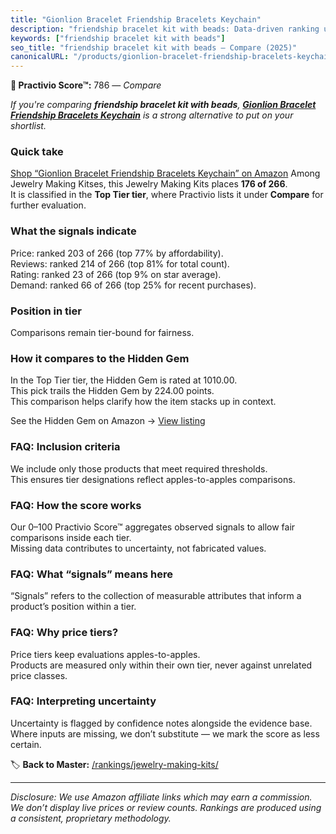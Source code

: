 ```yaml
---
title: "Gionlion Bracelet Friendship Bracelets Keychain"
description: "friendship bracelet kit with beads: Data-driven ranking using the Practivio Score™. Positioned by quality, value, demand, findability, momentum."
keywords: ["friendship bracelet kit with beads"]
seo_title: "friendship bracelet kit with beads — Compare (2025)"
canonicalURL: "/products/gionlion-bracelet-friendship-bracelets-keychain-B0F1MFLBB7/"
---
```


**🛒 Practivio Score™:** 786 — _Compare_


*If you're comparing **friendship bracelet kit with beads**, **[Gionlion Bracelet Friendship Bracelets Keychain](https://www.amazon.com/dp/B0F1MFLBB7?tag=practivio-20)** is a strong alternative to put on your shortlist.*
### Quick take
[Shop “Gionlion Bracelet Friendship Bracelets Keychain” on Amazon](https://www.amazon.com/dp/B0F1MFLBB7?tag=practivio-20)
Among Jewelry Making Kitses, this Jewelry Making Kits places **176 of 266**.  
It is classified in the **Top Tier tier**, where Practivio lists it under **Compare** for further evaluation.

### What the signals indicate
Price: ranked 203 of 266 (top 77% by affordability).  
Reviews: ranked 214 of 266 (top 81% for total count).  
Rating: ranked 23 of 266 (top 9% on star average).  
Demand: ranked 66 of 266 (top 25% for recent purchases).

### Position in tier
Comparisons remain tier-bound for fairness.

### How it compares to the Hidden Gem
In the Top Tier tier, the Hidden Gem is rated at 1010.00.  
This pick trails the Hidden Gem by 224.00 points.  
This comparison helps clarify how the item stacks up in context.  

See the Hidden Gem on Amazon → [View listing](https://www.amazon.com/dp/B00BOZ79UO?tag=practivio-20)

### FAQ: Inclusion criteria
We include only those products that meet required thresholds.  
This ensures tier designations reflect apples-to-apples comparisons.

### FAQ: How the score works
Our 0–100 Practivio Score™ aggregates observed signals to allow fair comparisons inside each tier.  
Missing data contributes to uncertainty, not fabricated values.

### FAQ: What “signals” means here
“Signals” refers to the collection of measurable attributes that inform a product’s position within a tier.

### FAQ: Why price tiers?
Price tiers keep evaluations apples-to-apples.  
Products are measured only within their own tier, never against unrelated price classes.

### FAQ: Interpreting uncertainty
Uncertainty is flagged by confidence notes alongside the evidence base.  
Where inputs are missing, we don’t substitute — we mark the score as less certain.

<!-- Missing template for Compare/CompareWithinPriceClass -->


🏷️ **Back to Master:** [/rankings/jewelry-making-kits/](/rankings/jewelry-making-kits/)

---
_Disclosure: We use Amazon affiliate links which may earn a commission. We don’t display live prices or review counts. Rankings are produced using a consistent, proprietary methodology._
